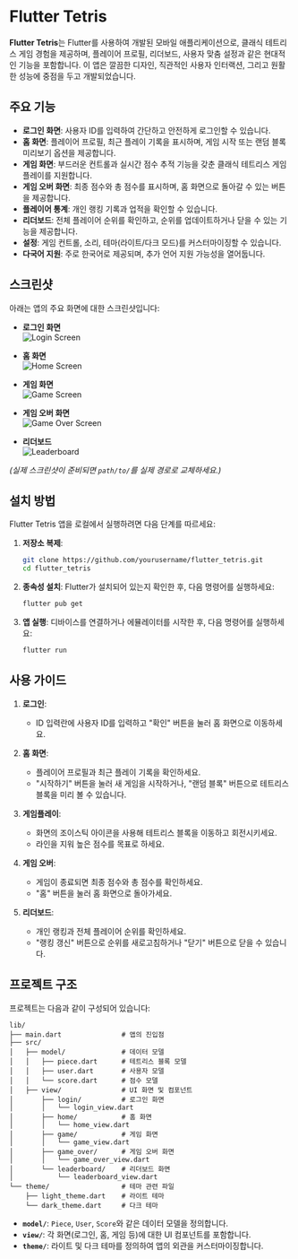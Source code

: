 # Flutter Tetris

**Flutter Tetris**는 Flutter를 사용하여 개발된 모바일 애플리케이션으로, 클래식 테트리스 게임 경험을 제공하며, 플레이어 프로필, 리더보드, 사용자 맞춤 설정과 같은 현대적인 기능을 포함합니다. 이 앱은 깔끔한 디자인, 직관적인 사용자 인터랙션, 그리고 원활한 성능에 중점을 두고 개발되었습니다.

## 주요 기능

- **로그인 화면**: 사용자 ID를 입력하여 간단하고 안전하게 로그인할 수 있습니다.
- **홈 화면**: 플레이어 프로필, 최근 플레이 기록을 표시하며, 게임 시작 또는 랜덤 블록 미리보기 옵션을 제공합니다.
- **게임 화면**: 부드러운 컨트롤과 실시간 점수 추적 기능을 갖춘 클래식 테트리스 게임플레이를 지원합니다.
- **게임 오버 화면**: 최종 점수와 총 점수를 표시하며, 홈 화면으로 돌아갈 수 있는 버튼을 제공합니다.
- **플레이어 통계**: 개인 랭킹 기록과 업적을 확인할 수 있습니다.
- **리더보드**: 전체 플레이어 순위를 확인하고, 순위를 업데이트하거나 닫을 수 있는 기능을 제공합니다.
- **설정**: 게임 컨트롤, 소리, 테마(라이트/다크 모드)를 커스터마이징할 수 있습니다.
- **다국어 지원**: 주로 한국어로 제공되며, 추가 언어 지원 가능성을 열어둡니다.

## 스크린샷

아래는 앱의 주요 화면에 대한 스크린샷입니다:

- **로그인 화면**  
  ![Login Screen](path/to/login_screen.png)

- **홈 화면**  
  ![Home Screen](path/to/home_screen.png)

- **게임 화면**  
  ![Game Screen](path/to/game_screen.png)

- **게임 오버 화면**  
  ![Game Over Screen](path/to/game_over_screen.png)

- **리더보드**  
  ![Leaderboard](path/to/leaderboard.png)

*(실제 스크린샷이 준비되면 `path/to/`를 실제 경로로 교체하세요.)*

## 설치 방법

Flutter Tetris 앱을 로컬에서 실행하려면 다음 단계를 따르세요:

1. **저장소 복제**:
   ```bash
   git clone https://github.com/yourusername/flutter_tetris.git
   cd flutter_tetris
   ```

2. **종속성 설치**:
   Flutter가 설치되어 있는지 확인한 후, 다음 명령어를 실행하세요:
   ```bash
   flutter pub get
   ```

3. **앱 실행**:
   디바이스를 연결하거나 에뮬레이터를 시작한 후, 다음 명령어를 실행하세요:
   ```bash
   flutter run
   ```

## 사용 가이드

1. **로그인**:
    - ID 입력란에 사용자 ID를 입력하고 "확인" 버튼을 눌러 홈 화면으로 이동하세요.

2. **홈 화면**:
    - 플레이어 프로필과 최근 플레이 기록을 확인하세요.
    - "시작하기" 버튼을 눌러 새 게임을 시작하거나, "랜덤 블록" 버튼으로 테트리스 블록을 미리 볼 수 있습니다.

3. **게임플레이**:
    - 화면의 조이스틱 아이콘을 사용해 테트리스 블록을 이동하고 회전시키세요.
    - 라인을 지워 높은 점수를 목표로 하세요.

4. **게임 오버**:
    - 게임이 종료되면 최종 점수와 총 점수를 확인하세요.
    - "홈" 버튼을 눌러 홈 화면으로 돌아가세요.

5. **리더보드**:
    - 개인 랭킹과 전체 플레이어 순위를 확인하세요.
    - "랭킹 갱신" 버튼으로 순위를 새로고침하거나 "닫기" 버튼으로 닫을 수 있습니다.

## 프로젝트 구조

프로젝트는 다음과 같이 구성되어 있습니다:

```
lib/
├── main.dart               # 앱의 진입점
├── src/
│   ├── model/              # 데이터 모델
│   │   ├── piece.dart      # 테트리스 블록 모델
│   │   ├── user.dart       # 사용자 모델
│   │   └── score.dart      # 점수 모델
│   ├── view/               # UI 화면 및 컴포넌트
│       ├── login/          # 로그인 화면
│       │   └── login_view.dart
│       ├── home/           # 홈 화면
│       │   └── home_view.dart
│       ├── game/           # 게임 화면
│       │   └── game_view.dart
│       ├── game_over/      # 게임 오버 화면
│       │   └── game_over_view.dart
│       └── leaderboard/    # 리더보드 화면
│           └── leaderboard_view.dart
└── theme/                  # 테마 관련 파일
    ├── light_theme.dart    # 라이트 테마
    └── dark_theme.dart     # 다크 테마
```

- **`model/`**: `Piece`, `User`, `Score`와 같은 데이터 모델을 정의합니다.
- **`view/`**: 각 화면(로그인, 홈, 게임 등)에 대한 UI 컴포넌트를 포함합니다.
- **`theme/`**: 라이트 및 다크 테마를 정의하여 앱의 외관을 커스터마이징합니다.
